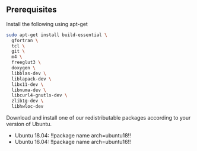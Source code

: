 ## Prerequisites

Install the following using apt-get

```bash
sudo apt-get install build-essential \
  gfortran \
  tcl \
  git \
  m4 \
  freeglut3 \
  doxygen \
  libblas-dev \
  liblapack-dev \
  libx11-dev \
  libnuma-dev \
  libcurl4-gnutls-dev \
  zlib1g-dev \
  libhwloc-dev
```

Download and install one of our redistributable packages according to your version of Ubuntu.

- Ubuntu 18.04: !!package name arch=ubuntu18!!
- Ubuntu 16.04: !!package name arch=ubuntu16!!
